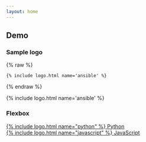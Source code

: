 ```yaml
---
layout: home
---
```



## Demo

### Sample logo

{% raw %}
```liquid
{% include logo.html name='ansible' %}
```
{% endraw %}

{% include logo.html name='ansible' %}

### Flexbox

<div class="flex-container">
    <a href="#">
        <div>
            {% include logo.html name="python" %}
            <span>Python</span>
        </div>
    </a>
    <a href="#">
        <div>
            {% include logo.html name="javascript" %}
            <span>JavaScript</span>
        </div>
    </a>
</div>
